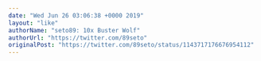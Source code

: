 ```yaml
---
date: "Wed Jun 26 03:06:38 +0000 2019"
layout: "like"
authorName: "seto89: 10x Buster Wolf"
authorUrl: "https://twitter.com/89seto"
originalPost: "https://twitter.com/89seto/status/1143717176676954112"
---
```

